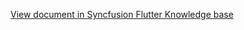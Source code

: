 [View document in Syncfusion Flutter Knowledge base](https://www.syncfusion.com/kb/11989/how-to-format-the-appointment-time-in-the-flutter-event-calendar-sfcalendar)
